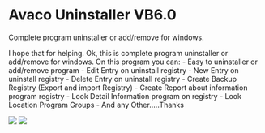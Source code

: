 # Avaco Uninstaller VB6.0
Complete program uninstaller or add/remove for windows.

I hope that for helping. Ok, this is complete program uninstaller or add/remove for windows. On this program you can: - Easy to uninstaller or add/remove program - Edit Entry on uninstall registry - New Entry on uninstall registry - Delete Entry on uninstall registry - Create Backup Registry (Export and import Registry) - Create Report about information program registry - Look Detail Information program on registry - Look Location Program Groups - And any Other.....Thanks

<img border="0" src="https://www.planet-source-code.com/upload_PSC/screenshots/PIC2002912641349370.gif" />

<img border="0" src="https://www.planet-source-code.com/upload_PSC/screenshots/PIC200291404403906.gif" />
